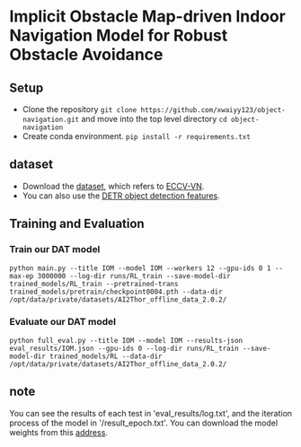 # Implicit Obstacle Map-driven Indoor Navigation Model for Robust Obstacle Avoidance

## Setup
- Clone the repository `git clone https://github.com/xwaiyy123/object-navigation.git` and move into the top level directory `cd object-navigation`
- Create conda environment. `pip install -r requirements.txt`
## dataset
- Download the [dataset](https://drive.google.com/file/d/1kvYvutjqc6SLEO65yQjo8AuU85voT5sC/view), which refers to [ECCV-VN](https://github.com/xiaobaishu0097/ECCV-VN). 
- You can also use the [DETR object detection features](https://drive.google.com/file/d/1d761VxrwctupzOat4qxsLCm5ndC4wA-M/view?usp=sharing).


## Training and Evaluation

### Train our DAT model
`python main.py --title IOM --model IOM --workers 12 --gpu-ids 0 1 --max-ep 3000000 --log-dir runs/RL_train --save-model-dir trained_models/RL_train --pretrained-trans trained_models/pretrain/checkpoint0004.pth --data-dir /opt/data/private/datasets/AI2Thor_offline_data_2.0.2/` 
### Evaluate our DAT model
`python full_eval.py --title IOM --model IOM --results-json eval_results/IOM.json --gpu-ids 0 --log-dir runs/RL_train --save-model-dir trained_models/RL --data-dir /opt/data/private/datasets/AI2Thor_offline_data_2.0.2/`  
## note
You can see the results of each test in 'eval_results/log.txt', and the iteration process of the model in '/result_epoch.txt'.
You can download the model weights from this [address](https://drive.google.com/drive/folders/1HoUpFT3r6Q1egigLeXu3BOtYsuMr0ctf?usp=sharing).


